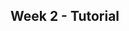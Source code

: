 <link rel="stylesheet" href="{{baseUrl}}/css/main.css">
<link rel="stylesheet" href="{{baseUrl}}/css/schedule.css">

<div class="website-content">

## Week 2 - Tutorial

<div id="main">


<panel class="item" header="Can explain coupling :star:" expandable>
  <include src="../../book/designPrinciples/coupling/whatItIs/full.md"/>
  <panel header=":trophy: evidence" expanded>
    <include src="../../book/designPrinciples/coupling/whatItIs/q-essay-coupling-levels.md" />
  </panel>
</panel>

<panel class="item" header="Can justify the need for cohesion :star::star:" expandable>
  <include src="../../book/designPrinciples/coupling/whatItIs/full.md"/>
  <panel header=":trophy: evidence" expanded>
    <include src="../../book/designPrinciples/coupling/whatItIs/q-essay-coupling-levels.md" />
  </panel>
</panel>

<panel class="item" header="Can apply coupling :star::star::star:" expandable>
  <include src="../../book/designPrinciples/coupling/whatItIs/full.md"/>
  <panel header=":trophy: evidence" expanded>
    <include src="../../book/designPrinciples/coupling/whatItIs/q-essay-coupling-levels.md" />
  </panel>
</panel>

<panel class="item" header="Can apply DIP :star::star::star::star:" expandable>
  <include src="../../book/designPrinciples/coupling/whatItIs/full.md"/>
  <panel header=":trophy: evidence" expanded>
    <include src="../../book/designPrinciples/coupling/whatItIs/q-essay-coupling-levels.md" />
  </panel>
</panel>


</div>
</div>
